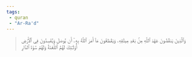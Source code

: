 ```yaml
---
tags: 
 - quran 
 - "Ar-Ra'd"
---
```


> وَٱلَّذِينَ يَنقُضُونَ عَهۡدَ ٱللَّهِ مِنۢ بَعۡدِ مِيثَٰقِهِۦ وَيَقۡطَعُونَ مَآ أَمَرَ ٱللَّهُ بِهِۦٓ أَن يُوصَلَ وَيُفۡسِدُونَ فِي ٱلۡأَرۡضِ أُوْلَـٰٓئِكَ لَهُمُ ٱللَّعۡنَةُ وَلَهُمۡ سُوٓءُ ٱلدَّارِ
